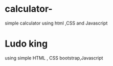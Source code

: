 # calculator-
simple calculator using html ,CSS and Javascript 
# Ludo king 
using simple HTML , CSS bootstrap,Javascript 

